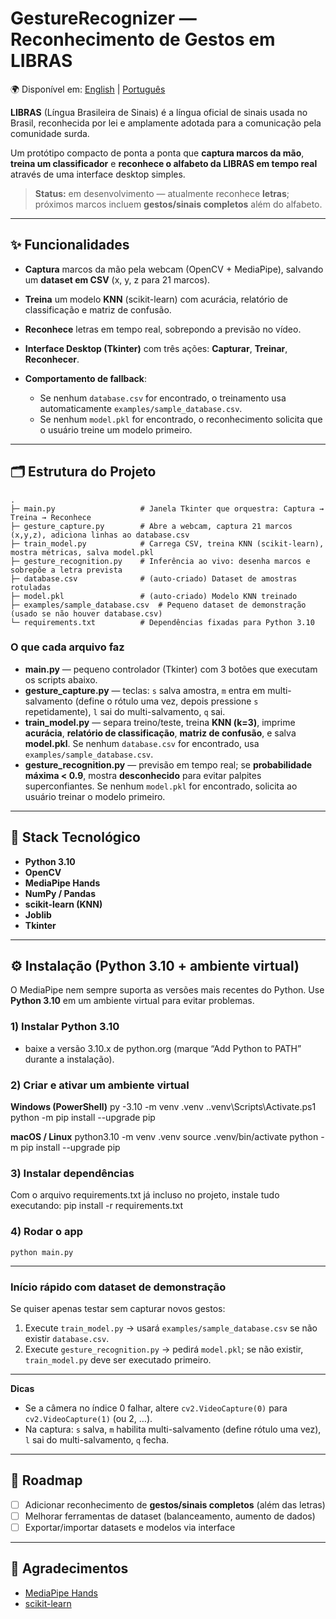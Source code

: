 # GestureRecognizer — Reconhecimento de Gestos em LIBRAS

🌍 Disponível em: [English](README.en.md) | [Português](README.md)

**LIBRAS** (Língua Brasileira de Sinais) é a língua oficial de sinais usada no Brasil, reconhecida por lei e amplamente adotada para a comunicação pela comunidade surda.

Um protótipo compacto de ponta a ponta que **captura marcos da mão**, **treina um classificador** e **reconhece o alfabeto da LIBRAS em tempo real** através de uma interface desktop simples.

> **Status:** em desenvolvimento — atualmente reconhece **letras**; próximos marcos incluem **gestos/sinais completos** além do alfabeto.

---

## ✨ Funcionalidades
- **Captura** marcos da mão pela webcam (OpenCV + MediaPipe), salvando um **dataset em CSV** (x, y, z para 21 marcos).
- **Treina** um modelo **KNN** (scikit-learn) com acurácia, relatório de classificação e matriz de confusão.
- **Reconhece** letras em tempo real, sobrepondo a previsão no vídeo.
- **Interface Desktop (Tkinter)** com três ações: **Capturar**, **Treinar**, **Reconhecer**.

- **Comportamento de fallback**:
  - Se nenhum `database.csv` for encontrado, o treinamento usa automaticamente `examples/sample_database.csv`.
  - Se nenhum `model.pkl` for encontrado, o reconhecimento solicita que o usuário treine um modelo primeiro.

---

## 🗂️ Estrutura do Projeto
    .
    ├─ main.py                   # Janela Tkinter que orquestra: Captura → Treina → Reconhece
    ├─ gesture_capture.py        # Abre a webcam, captura 21 marcos (x,y,z), adiciona linhas ao database.csv
    ├─ train_model.py            # Carrega CSV, treina KNN (scikit-learn), mostra métricas, salva model.pkl
    ├─ gesture_recognition.py    # Inferência ao vivo: desenha marcos e sobrepõe a letra prevista
    ├─ database.csv              # (auto-criado) Dataset de amostras rotuladas
    ├─ model.pkl                 # (auto-criado) Modelo KNN treinado
    ├─ examples/sample_database.csv  # Pequeno dataset de demonstração (usado se não houver database.csv)
    └─ requirements.txt          # Dependências fixadas para Python 3.10

### O que cada arquivo faz
- **main.py** — pequeno controlador (Tkinter) com 3 botões que executam os scripts abaixo.
- **gesture_capture.py** — teclas: `s` salva amostra, `m` entra em multi-salvamento (define o rótulo uma vez, depois pressione `s` repetidamente), `l` sai do multi-salvamento, `q` sai.
- **train_model.py** — separa treino/teste, treina **KNN (k=3)**, imprime **acurácia**, **relatório de classificação**, **matriz de confusão**, e salva **model.pkl**. Se nenhum `database.csv` for encontrado, usa `examples/sample_database.csv`.
- **gesture_recognition.py** — previsão em tempo real; se **probabilidade máxima < 0.9**, mostra **desconhecido** para evitar palpites superconfiantes. Se nenhum `model.pkl` for encontrado, solicita ao usuário treinar o modelo primeiro.

---

## 🧰 Stack Tecnológico
- **Python 3.10** 
- **OpenCV**
- **MediaPipe Hands**
- **NumPy / Pandas**
- **scikit-learn (KNN)**
- **Joblib**
- **Tkinter**

---

## ⚙️ Instalação (Python 3.10 + ambiente virtual)

O MediaPipe nem sempre suporta as versões mais recentes do Python. Use **Python 3.10** em um ambiente virtual para evitar problemas.

### 1) Instalar Python 3.10
- baixe a versão 3.10.x de python.org (marque “Add Python to PATH” durante a instalação).

### 2) Criar e ativar um ambiente virtual

**Windows (PowerShell)**
    py -3.10 -m venv .venv
    .\.venv\Scripts\Activate.ps1
    python -m pip install --upgrade pip

**macOS / Linux**
    python3.10 -m venv .venv
    source .venv/bin/activate
    python -m pip install --upgrade pip

### 3) Instalar dependências

Com o arquivo requirements.txt já incluso no projeto, instale tudo executando:
    pip install -r requirements.txt

### 4) Rodar o app
    python main.py

---

### Início rápido com dataset de demonstração
Se quiser apenas testar sem capturar novos gestos:
1. Execute `train_model.py` → usará `examples/sample_database.csv` se não existir `database.csv`.
2. Execute `gesture_recognition.py` → pedirá `model.pkl`; se não existir, `train_model.py` deve ser executado primeiro.

---

**Dicas**
- Se a câmera no índice 0 falhar, altere `cv2.VideoCapture(0)` para `cv2.VideoCapture(1)` (ou 2, …).
- Na captura: `s` salva, `m` habilita multi-salvamento (define rótulo uma vez), `l` sai do multi-salvamento, `q` fecha.

---

## 🧭 Roadmap
- [ ] Adicionar reconhecimento de **gestos/sinais completos** (além das letras)
- [ ] Melhorar ferramentas de dataset (balanceamento, aumento de dados)
- [ ] Exportar/importar datasets e modelos via interface

---

## 🤝 Agradecimentos
- [MediaPipe Hands](https://developers.google.com/mediapipe)
- [scikit-learn](https://scikit-learn.org/)
